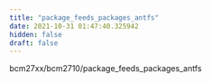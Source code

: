 ```yaml
---
title: "package_feeds_packages_antfs"
date: 2021-10-31 01:47:40.325942
hidden: false
draft: false
---
```


bcm27xx/bcm2710/package_feeds_packages_antfs

